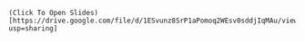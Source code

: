 

    (Click To Open Slides)[https://drive.google.com/file/d/1ESvunz8SrP1aPomoq2WEsv0sddjIqMAu/view?usp=sharing]
    
    
